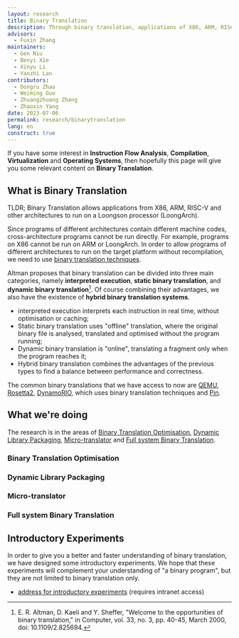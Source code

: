 ```yaml
---
layout: research
title: Binary Translation
description: Through binary translation, applications of X86, ARM, RISC-V and other architectures are run on the Loongson processor. Combining hardware innovations in instruction set and processor design to achieve an efficient binary translation system that combines dynamic and static, software and hardware, seeking a breakthrough in both efficiency and completeness of the binary translation system.
advisors:
  - Fuxin Zhang
maintainers:
  - Gen Niu
  - Benyi Xie
  - Xinyu Li
  - Yanzhi Lan
contributors:
  - Dongru Zhao
  - Weiming Guo
  - Zhuangzhuang Zhang
  - Zhaoxin Yang
date: 2023-07-06
permalink: research/binarytranslation
lang: en
construct: true
---
```


If you have some interest in **Instruction Flow Analysis**, **Compilation**, **Virtualization** and **Operating Systems**, then hopefully this page will give you some relevant content on **Binary Translation**.

## What is Binary Translation

TLDR; Binary Translation allows applications from X86, ARM, RISC-V and other architectures to run on a Loongson processor (LoongArch).

Since programs of different architectures contain different machine codes, cross-architecture programs cannot be run directly. For example, programs on X86 cannot be run on ARM or LoongArch.
In order to allow programs of different architectures to run on the target platform without recompilation, we need to use [binary translation techniques](https://en.wikipedia.org/wiki/Binary_translation).

Altman proposes that binary translation can be divided into three main categories, namely **interpreted execution**, **static binary translation**, and **dynamic binary translation**[^1]. Of course combining their advantages, we also have the existence of **hybrid binary translation systems**.

* interpreted execution interprets each instruction in real time, without optimisation or caching;
* Static binary translation uses "offline" translation, where the original binary file is analysed, translated and optimised without the program running;
* Dynamic binary translation is "online", translating a fragment only when the program reaches it;
* Hybrid binary translation combines the advantages of the previous types to find a balance between performance and correctness.

[^1]: E. R. Altman, D. Kaeli and Y. Sheffer, "Welcome to the opportunities of binary translation," in Computer, vol. 33, no. 3, pp. 40-45, March 2000, doi: 10.1109/2.825694.

The common binary translations that we have access to now are [QEMU](https://www.qemu.org/), [Rosetta2](https://support.apple.com/zh-cn/HT211861), [DynamoRIO](https://dynamorio.org/), which uses binary translation techniques and [Pin](https://www.intel.cn/content/www/cn/zh/developer/articles/tool/pin-a-dynamic-binary-instrumentation-tool.html).

## What we're doing

The research is in the areas of [Binary Translation Optimisation](#binary-translation-optimisation), [Dynamic Library Packaging](#dynamic-library-packaging), [Micro-translator](#micro-translator) and [Full system Binary Translation](#full-system-binary-translation).

### Binary Translation Optimisation

### Dynamic Library Packaging

### Micro-translator

### Full system Binary Translation

## Introductory Experiments

In order to give you a better and faster understanding of binary translation, we have designed some introductory experiments.
We hope that these experiments will complement your understanding of "a binary program", but they are not limited to binary translation only.

* [address for introductory experiments](http://172.17.103.58/lanyanzhi/LAT-Guide) (requires intranet access)
